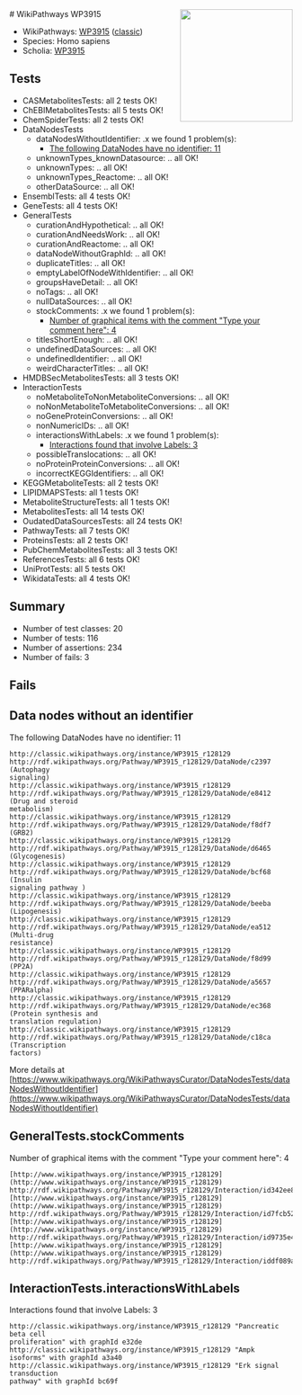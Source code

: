 <img style="float: right; width: 200px" src="https://upload.wikimedia.org/wikipedia/commons/thumb/8/83/Wplogo_with_text_500.png/640px-Wplogo_with_text_500.png" />
# WikiPathways WP3915

* WikiPathways: [WP3915](https://wikipathways.org/pathways/WP3915) ([classic](https://classic.wikipathways.org/instance/WP3915))
* Species: Homo sapiens
* Scholia: [WP3915](https://scholia.toolforge.org/wikipathways/WP3915)
## Tests
* CASMetabolitesTests: all 2 tests OK!
* ChEBIMetabolitesTests: all 5 tests OK!
* ChemSpiderTests: all 2 tests OK!
* DataNodesTests
    * dataNodesWithoutIdentifier: .x we found 1 problem(s):
        * [The following DataNodes have no identifier: 11](#8792c491)
    * unknownTypes_knownDatasource: .. all OK!
    * unknownTypes: .. all OK!
    * unknownTypes_Reactome: .. all OK!
    * otherDataSource: .. all OK!
* EnsemblTests: all 4 tests OK!
* GeneTests: all 4 tests OK!
* GeneralTests
    * curationAndHypothetical: .. all OK!
    * curationAndNeedsWork: .. all OK!
    * curationAndReactome: .. all OK!
    * dataNodeWithoutGraphId: .. all OK!
    * duplicateTitles: .. all OK!
    * emptyLabelOfNodeWithIdentifier: .. all OK!
    * groupsHaveDetail: .. all OK!
    * noTags: .. all OK!
    * nullDataSources: .. all OK!
    * stockComments: .x we found 1 problem(s):
        * [Number of graphical items with the comment "Type your comment here": 4](#6f4bfb2c)
    * titlesShortEnough: .. all OK!
    * undefinedDataSources: .. all OK!
    * undefinedIdentifier: .. all OK!
    * weirdCharacterTitles: .. all OK!
* HMDBSecMetabolitesTests: all 3 tests OK!
* InteractionTests
    * noMetaboliteToNonMetaboliteConversions: .. all OK!
    * noNonMetaboliteToMetaboliteConversions: .. all OK!
    * noGeneProteinConversions: .. all OK!
    * nonNumericIDs: .. all OK!
    * interactionsWithLabels: .x we found 1 problem(s):
        * [Interactions found that involve Labels: 3](#630d267a)
    * possibleTranslocations: .. all OK!
    * noProteinProteinConversions: .. all OK!
    * incorrectKEGGIdentifiers: .. all OK!
* KEGGMetaboliteTests: all 2 tests OK!
* LIPIDMAPSTests: all 1 tests OK!
* MetaboliteStructureTests: all 1 tests OK!
* MetabolitesTests: all 14 tests OK!
* OudatedDataSourcesTests: all 24 tests OK!
* PathwayTests: all 7 tests OK!
* ProteinsTests: all 2 tests OK!
* PubChemMetabolitesTests: all 3 tests OK!
* ReferencesTests: all 6 tests OK!
* UniProtTests: all 5 tests OK!
* WikidataTests: all 4 tests OK!


## Summary

* Number of test classes: 20
* Number of tests: 116
* Number of assertions: 234
* Number of fails: 3

## Fails

<a name="8792c491" />

## Data nodes without an identifier

The following DataNodes have no identifier: 11
```
http://classic.wikipathways.org/instance/WP3915_r128129 http://rdf.wikipathways.org/Pathway/WP3915_r128129/DataNode/c2397 (Autophagy 
signaling)
http://classic.wikipathways.org/instance/WP3915_r128129 http://rdf.wikipathways.org/Pathway/WP3915_r128129/DataNode/e8412 (Drug and steroid
metabolism)
http://classic.wikipathways.org/instance/WP3915_r128129 http://rdf.wikipathways.org/Pathway/WP3915_r128129/DataNode/f8df7 (GRB2)
http://classic.wikipathways.org/instance/WP3915_r128129 http://rdf.wikipathways.org/Pathway/WP3915_r128129/DataNode/d6465 (Glycogenesis)
http://classic.wikipathways.org/instance/WP3915_r128129 http://rdf.wikipathways.org/Pathway/WP3915_r128129/DataNode/bcf68 (Insulin 
signaling pathway )
http://classic.wikipathways.org/instance/WP3915_r128129 http://rdf.wikipathways.org/Pathway/WP3915_r128129/DataNode/beeba (Lipogenesis)
http://classic.wikipathways.org/instance/WP3915_r128129 http://rdf.wikipathways.org/Pathway/WP3915_r128129/DataNode/ea512 (Multi-drug
resistance)
http://classic.wikipathways.org/instance/WP3915_r128129 http://rdf.wikipathways.org/Pathway/WP3915_r128129/DataNode/f8d99 (PP2A)
http://classic.wikipathways.org/instance/WP3915_r128129 http://rdf.wikipathways.org/Pathway/WP3915_r128129/DataNode/a5657 (PPARalpha)
http://classic.wikipathways.org/instance/WP3915_r128129 http://rdf.wikipathways.org/Pathway/WP3915_r128129/DataNode/ec368 (Protein synthesis and 
translation regulation)
http://classic.wikipathways.org/instance/WP3915_r128129 http://rdf.wikipathways.org/Pathway/WP3915_r128129/DataNode/c18ca (Transcription
factors)
```

More details at [https://www.wikipathways.org/WikiPathwaysCurator/DataNodesTests/dataNodesWithoutIdentifier](https://www.wikipathways.org/WikiPathwaysCurator/DataNodesTests/dataNodesWithoutIdentifier)

<a name="6f4bfb2c" />

## GeneralTests.stockComments

Number of graphical items with the comment "Type your comment here": 4
```
[http://www.wikipathways.org/instance/WP3915_r128129](http://www.wikipathways.org/instance/WP3915_r128129) http://rdf.wikipathways.org/Pathway/WP3915_r128129/Interaction/id342ee8ab
[http://www.wikipathways.org/instance/WP3915_r128129](http://www.wikipathways.org/instance/WP3915_r128129) http://rdf.wikipathways.org/Pathway/WP3915_r128129/Interaction/id7fcb52df
[http://www.wikipathways.org/instance/WP3915_r128129](http://www.wikipathways.org/instance/WP3915_r128129) http://rdf.wikipathways.org/Pathway/WP3915_r128129/Interaction/id9735e4df
[http://www.wikipathways.org/instance/WP3915_r128129](http://www.wikipathways.org/instance/WP3915_r128129) http://rdf.wikipathways.org/Pathway/WP3915_r128129/Interaction/iddf089a01
```

<a name="630d267a" />

## InteractionTests.interactionsWithLabels

Interactions found that involve Labels: 3
```
http://classic.wikipathways.org/instance/WP3915_r128129 "Pancreatic
beta cell
proliferation" with graphId e32de
http://classic.wikipathways.org/instance/WP3915_r128129 "Ampk isoforms" with graphId a3a40
http://classic.wikipathways.org/instance/WP3915_r128129 "Erk signal
transduction
pathway" with graphId bc69f
```

